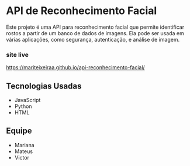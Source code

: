 # API de Reconhecimento Facial

Este projeto é uma API para reconhecimento facial que permite identificar rostos a partir de um banco de dados de imagens. Ela pode ser usada em várias aplicações, como segurança, autenticação, e análise de imagem.

### site live 
https://mariteixeiraa.github.io/api-reconhecimento-facial/

## Tecnologias Usadas

- JavaScript
- Python
- HTML

## Equipe
- Mariana
- Mateus
- Victor
